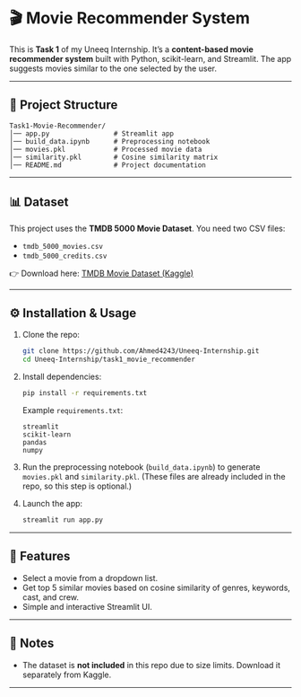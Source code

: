 # 🎬 Movie Recommender System

This is **Task 1** of my Uneeq Internship.
It’s a **content-based movie recommender system** built with Python, scikit-learn, and Streamlit.
The app suggests movies similar to the one selected by the user.

---

## 📂 Project Structure

```
Task1-Movie-Recommender/
│── app.py                # Streamlit app
│── build_data.ipynb      # Preprocessing notebook
│── movies.pkl            # Processed movie data
│── similarity.pkl        # Cosine similarity matrix
│── README.md             # Project documentation
```

---

## 📊 Dataset

This project uses the **TMDB 5000 Movie Dataset**.
You need two CSV files:

* `tmdb_5000_movies.csv`
* `tmdb_5000_credits.csv`

👉 Download here: [TMDB Movie Dataset (Kaggle)](https://www.kaggle.com/datasets/tmdb/tmdb-movie-metadata)

---

## ⚙️ Installation & Usage

1. Clone the repo:

   ```bash
   git clone https://github.com/Ahmed4243/Uneeq-Internship.git
   cd Uneeq-Internship/task1_movie_recommender
   ```

2. Install dependencies:

   ```bash
   pip install -r requirements.txt
   ```

   Example `requirements.txt`:

   ```
   streamlit
   scikit-learn
   pandas
   numpy
   ```

3. Run the preprocessing notebook (`build_data.ipynb`) to generate `movies.pkl` and `similarity.pkl`.
   (These files are already included in the repo, so this step is optional.)

4. Launch the app:

   ```bash
   streamlit run app.py
   ```

---

## 🚀 Features

* Select a movie from a dropdown list.
* Get top 5 similar movies based on cosine similarity of genres, keywords, cast, and crew.
* Simple and interactive Streamlit UI.

---

## 📌 Notes

* The dataset is **not included** in this repo due to size limits. Download it separately from Kaggle.
---
